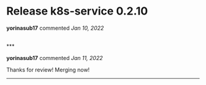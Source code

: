 # Release k8s-service 0.2.10

**yorinasub17** commented *Jan 10, 2022*


<br />
***


**yorinasub17** commented *Jan 11, 2022*

Thanks for review! Merging now!
***

